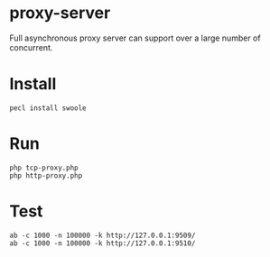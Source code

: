 # proxy-server
Full asynchronous proxy server can support over a large number of concurrent.

Install
=====
```shell
pecl install swoole
```

Run
====
```shell
php tcp-proxy.php
php http-proxy.php
```

Test
===
```shell
ab -c 1000 -n 100000 -k http://127.0.0.1:9509/
ab -c 1000 -n 100000 -k http://127.0.0.1:9510/
```
